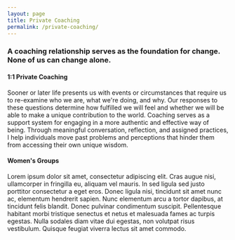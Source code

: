 ```yaml
---
layout: page
title: Private Coaching
permalink: /private-coaching/
---
```


### A coaching relationship serves as the foundation for change. None of us can change alone.

#### 1:1 Private Coaching

Sooner or later life presents us with events or circumstances that require us to re-examine who we are, what we're doing, and why. Our responses to these questions determine how fulfilled we will feel and whether we will be able to make a unique contribution to the world. Coaching serves as a support system for engaging in a more authentic and effective way of being. Through meaningful conversation, reflection, and assigned practices, I help individuals move past problems and perceptions that hinder them from accessing their own unique wisdom. 

#### Women's Groups

Lorem ipsum dolor sit amet, consectetur adipiscing elit. Cras augue nisi, ullamcorper in fringilla eu, aliquam vel mauris. In sed ligula sed justo porttitor consectetur a eget eros. Donec ligula nisi, tincidunt sit amet nunc ac, elementum hendrerit sapien. Nunc elementum arcu a tortor dapibus, at tincidunt felis blandit. Donec pulvinar condimentum suscipit. Pellentesque habitant morbi tristique senectus et netus et malesuada fames ac turpis egestas. Nulla sodales diam vitae dui egestas, non volutpat risus vestibulum. Quisque feugiat viverra lectus sit amet commodo.